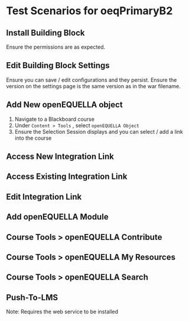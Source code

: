 # Test Scenarios for oeqPrimaryB2

## Install Building Block
Ensure the permissions are as expected.

## Edit Building Block Settings
Ensure you can save / edit configurations and they persist.
Ensure the version on the settings page is the same version as in the war filename.

## Add New openEQUELLA object
1. Navigate to a Blackboard course
1. Under `Content > Tools` , select `openEQUELLA Object`
1. Ensure the Selection Session displays and you can select / add a link into the course

## Access New Integration Link

## Access Existing Integration Link

## Edit Integration Link

## Add openEQUELLA Module

## Course Tools > openEQUELLA Contribute

## Course Tools > openEQUELLA My Resources

## Course Tools > openEQUELLA Search

## Push-To-LMS
Note:  Requires the web service to be installed